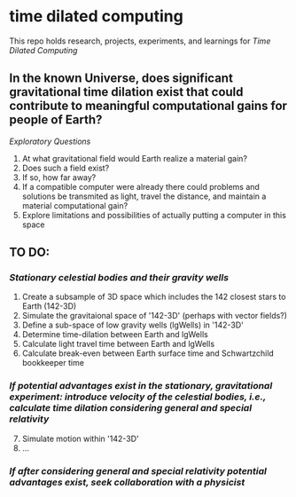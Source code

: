 # time dilated computing 
This repo holds research, projects, experiments, and learnings for *Time Dilated Computing*

## In the known Universe, does significant gravitational time dilation exist that could contribute to meaningful computational gains for people of Earth?

*Exploratory Questions*
1. At what gravitational field would Earth realize a material gain?
2. Does such a field exist?
3. If so, how far away?
4. If a compatible computer were already there could problems and solutions be transmited as light, travel the distance, and maintain a material computational gain?
5. Explore limitations and possibilities of actually putting a computer in this space 

## TO DO:
### *Stationary celestial bodies and their gravity wells*
1. Create a subsample of 3D space which includes the 142 closest stars to Earth (142-3D)
2. Simulate the gravitaional space of '142-3D' (perhaps with vector fields?)
3. Define a sub-space of low gravity wells (lgWells) in '142-3D'
4. Determine time-dilation between Earth and lgWells 
5. Calculate light travel time between Earth and lgWells
6. Calculate break-even between Earth surface time and Schwartzchild bookkeeper time 

### *If potential advantages exist in the stationary, gravitational experiment: introduce velocity of the celestial bodies, i.e., calculate time dilation considering general and special relativity*
7. Simulate motion within '142-3D'
8. ...

### *If after considering general and special relativity potential advantages exist, seek collaboration with a physicist*  
